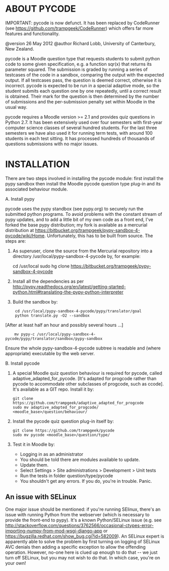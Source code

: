 ABOUT PYCODE
============

IMPORTANT: pycode is now defunct. It has been replaced by CodeRunner (see https://github.com/trampgeek/CodeRunner) which offers far more features and functionality.

@version 26 May 2012
@author Richard Lobb, University of Canterbury, New Zealand.

pycode is a Moodle question type that requests students to submit python code to some given specification, e.g. a function sqr(x) that returns its parameter squared. The submission is graded by running a series of testcases of the code in a sandbox, comparing the output with the expected output. If all testcases pass, the question is deemed correct, otherwise it is incorrect. pycode is expected to be run in a special adaptive mode, so the student submits each question one by one repeatedly, until a correct result is obtained. Their mark for the question is then determined by the number of submissions and the per-submission penalty set within Moodle in the usual way.

pycode requires a Moodle version >= 2.1 and provides quiz questions in Python 2.7. It has been extensively used over four
semesters with first-year computer science classes of several hundred students. For the last three semesters we have
also used it for running term tests, with around 100 students in each test sitting. It has processed hundreds of thousands
of questions submissions with no major issues.

INSTALLATION
============

There are two steps involved in installing the pycode module: first install the pypy sandbox then install the Moodle pycode question type plug-in and its associated behaviour module.

A. Install pypy

pycode uses the pypy standbox (see pypy.org) to securely run the submitted python programs. To avoid problems with the constant stream of pypy updates, and to add a little bit of my own code as a front end, I've forked the base pypy distribution; my fork is available as a mercurial distribution at  https://bitbucket.org/trampgeek/pypy-sandbox-4-pycode/wiki/Home. Unfortunately, this has to be built from source. The steps are:

1. As superuser, clone the source from the Mercurial repository into a directory /usr/local/pypy-sandbox-4-pycode by, for example:

    cd /usr/local
    sudo hg clone https://bitbucket.org/trampgeek/pypy-sandbox-4-pycode

2. Install all the dependencies as per http://pypy.readthedocs.org/en/latest/getting-started-python.html#translating-the-pypy-python-interpreter

3. Build the sandbox by:

        cd /usr/local/pypy-sandbox-4-pycode/pypy/translator/goal
        python translate.py -O2 --sandbox

 [After at least half an hour and possibly several hours ...]

        mv pypy-c /usr/local/pypy-sandbox-4-pycode/pypy/translator/sandbox/pypy-sandbox

Ensure the whole pypy-sandbox-4-pycode subtree is readable and (where appropriate) executable by the web server.

B. Install pycode

1.  A special Moodle quiz question behaviour is required for pycode, called adaptive_adapted_for_pycode. [It's adapted for progcode rather than pycode to accommodate other subclasses of progcode, such as ccode]. It's available as a GIT repo. Install it by:

        git clone https://github.com/trampgeek/adaptive_adapted_for_progcode
        sudo mv adaptive_adapted_for_progcode/ <moodle_base>/question/behaviour/

2.  Install the pycode quiz question plug-in itself by:

        git clone https://github.com/trampgeek/pycode
        sudo mv pycode <moodle_base>/question/type/

3. Test it in Moodle by:

   * Logging in as an administrator
   * You should be told there are modules available to update.
   * Update them.
   * Select Settings > Site administrations > Development > Unit tests
   * Run the tests in folder question/type/pycode
   * You shouldn't get any errors. If you do, you're in trouble. Panic.

An issue with SELinux
---------------------

One major issue should be mentioned: if you're running SElinux, there's an issue with running Python from the webserver (which is necessary to provide the front-end to pypy). It's a known Python/SELinux issue (e.g. see
http://stackoverflow.com/questions/3762566/occasional-ctypes-error-importing-numpy-from-mod-wsgi-django-app or https://bugzilla.redhat.com/show_bug.cgi?id=582009). An SELinux expert is apparently able to solve the problem by first turning on logging of SELinux AVC denials then adding a specific exception to allow the offending operation. However, no-one here is clued up enough to do that -- we just turn off SELinux, but you may not wish to do that. In which case, you're on your own!
